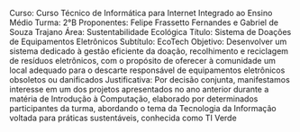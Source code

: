 Curso: Curso Técnico de Informática para Internet Integrado ao
Ensino Médio
Turma: 2°B
Proponentes: Felipe Frassetto Fernandes e Gabriel de Souza Trajano
Área: Sustentabilidade Ecológica
Título: Sistema de Doações de Equipamentos Eletrônicos
Subtítulo: EcoTech
Objetivo: Desenvolver um sistema dedicado à gestão eficiente da doação, recolhimento e
reciclagem de resíduos eletrônicos, com o propósito de oferecer à comunidade um local
adequado para o descarte responsável de equipamentos eletrônicos obsoletos ou
danificados
Justificativa: Por decisão conjunta, manifestamos interesse em um dos projetos apresentados no ano
anterior durante a matéria de Introdução à Computação, elaborado por determinados
participantes da turma, abordando o tema da Tecnologia da Informação voltada para
práticas sustentáveis, conhecida como TI Verde
